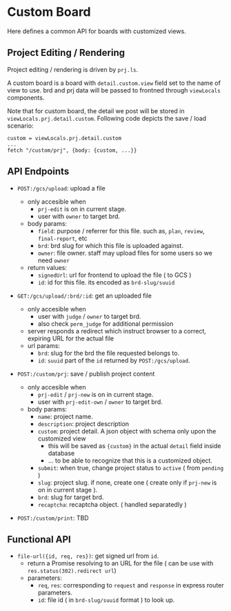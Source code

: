 # Custom Board

Here defines a common API for boards with customized views.

## Project Editing / Rendering

Project editing / rendering is driven by `prj.ls`.

A custom board is a board with `detail.custom.view` field set to the name of view to use. brd and prj data will be passed to frontned through `viewLocals` components.

Note that for custom board, the detail we post will be stored in `viewLocals.prj.detail.custom`. Following code depicts the save / load scenario:

    custom = viewLocals.prj.detail.custom
    ...
    fetch "/custom/prj", {body: {custom, ...}}




## API Endpoints

 - `POST:/gcs/upload`: upload a file
   - only accesible when
     - `prj-edit` is on in current stage.
     - user with `owner` to target brd.
   - body params:
     - `field`: purpose / referrer for this file. such as, `plan`, `review`, `final-report`, etc
     - `brd`: brd slug for which this file is uploaded against.
     - `owner`: file owner. staff may upload files for some users so we need `owner`
   - return values:
     - `signedUrl`: url for frontend to upload the file ( to GCS )
     - `id`: id for this file. its encoded as `brd-slug/suuid`

 - `GET:/gcs/upload/:brd/:id`: get an uploaded file
   - only accesible when
     - user with `judge` / `owner` to target brd.
     - also check `perm_judge` for additional permission
   - server responds a redirect which instruct browser to a correct, expiring URL for the actual file
   - url params:
     - `brd`: slug for the brd the file requested belongs to.
     - `id`: `suuid` part of the `id` returned by `POST:/gcs/upload`.

 - `POST:/custom/prj`: save / publish project content
   - only accesible when
     - `prj-edit` / `prj-new` is on in current stage.
     - user with `prj-edit-own` / `owner` to target brd.
   - body params:
     - `name`: project name.
     - `description`: project description
     - `custom`: project detail. A json object with schema only upon the customized view
       - this will be saved as `{custom}` in the actual `detail` field inside database
       - ... to be able to recognize that this is a customized object.
     - `submit`: when true, change project status to `active` ( from `pending` )
     - `slug`: project slug. if none, create one ( create only if `prj-new` is on in current stage ).
     - `brd`: slug for target brd.
     - `recaptcha`: recaptcha object. ( handled separatedly )

 - `POST:/custom/print`: TBD


## Functional API

 - `file-url({id, req, res})`: get signed url from `id`.
   - return a Promise resolving to an URL for the file ( can be use with `res.status(302).redirect url`)
   - parameters:
     - `req`, `res`: corresponding to `request` and `response` in express router parameters.
     - `id`: file id ( in `brd-slug/suuid` format ) to look up.
   
